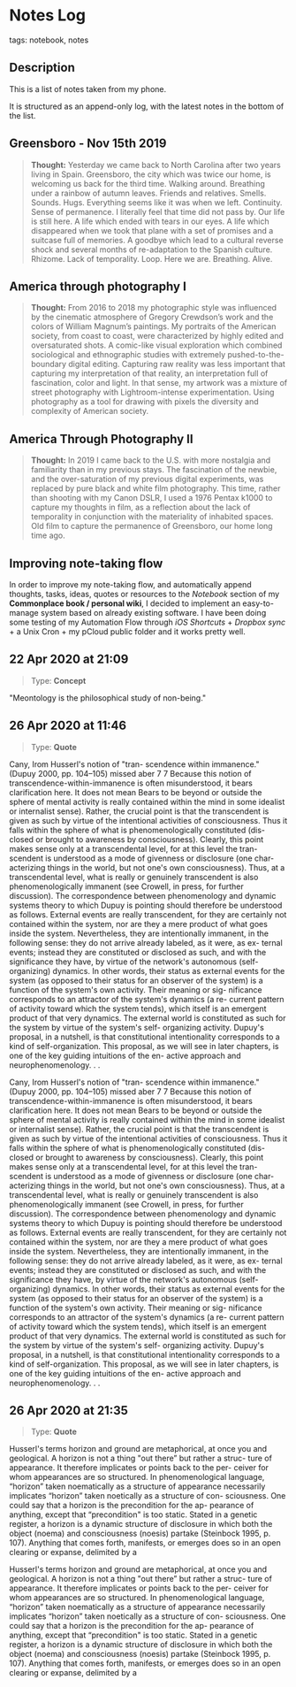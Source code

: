 # Notes Log

tags: notebook, notes

## Description

This is a list of notes taken from my phone.

It is structured as an append-only log, with the latest notes in the bottom of the list.



## Greensboro - Nov 15th 2019

 > **Thought:** Yesterday we came back to North Carolina after two years living in Spain. Greensboro, the city which was twice our home, is welcoming us back for the third time. Walking around. Breathing under a rainbow of autumn leaves. Friends and relatives. Smells. Sounds. Hugs. Everything seems like it was when we left. Continuity. Sense of permanence. I literally feel that time did not pass by. Our life is still here. A life which ended with tears in our eyes. A life which disappeared when we took that plane with a set of promises and a suitcase full of memories. A goodbye which lead to a cultural reverse shock and several months of re-adaptation to the Spanish culture. Rhizome. Lack of temporality. Loop. Here we are. Breathing. Alive.


## America through photography I

 > **Thought:** From 2016 to 2018 my photographic style was influenced by the cinematic atmosphere of Gregory Crewdson’s work and the colors of William Magnum’s paintings. My portraits of the American society, from coast to coast, were characterized by highly edited and oversaturated shots. A comic-like visual exploration which combined sociological and ethnographic studies with extremely pushed-to-the-boundary digital editing. Capturing raw reality was less important that capturing my interpretation of that reality, an interpretation full of fascination, color and light. In that sense, my artwork was a mixture of street photography with Lightroom-intense experimentation. Using photography as a tool for drawing with pixels the diversity and complexity of American society. 


## America Through Photography II

 > **Thought:** In 2019 I came back to the U.S. with more nostalgia and familiarity than in my previous stays. The fascination of the newbie, and the over-saturation of my previous digital experiments, was replaced by pure black and white film photography. This time, rather than shooting with my Canon DSLR, I used a 1976 Pentax k1000 to capture my thoughts in film, as a reflection about the lack of temporality in conjunction with the materiality of inhabited spaces. Old film to capture the permanence of Greensboro, our home long time ago.


## Improving note-taking flow

In order to improve my note-taking flow, and automatically append thoughts, tasks, ideas, quotes or resources to the *Notebook* section of my **Commonplace book / personal wiki**, I decided to implement an easy-to-manage system based on already existing software. I have been doing some testing of my Automation Flow through *iOS Shortcuts* + *Dropbox sync* + a Unix Cron + my pCloud public folder and it works pretty well.


## 22 Apr 2020 at 21:09

> Type: **Concept**

"Meontology is the philosophical study of non-being."


## 26 Apr 2020 at 11:46

> Type: **Quote**

Cany, Irom Husserl's notion of "tran-
scendence within immanence." (Dupuy 2000, pp. 104–105)
missed
aber
7
7
Because this notion of transcendence-within-immanence is often
misunderstood, it bears clarification here. It does not mean
Bears to be beyond or outside the sphere of mental activity is really
contained within the mind in some idealist or internalist sense).
Rather, the crucial point is that the transcendent is given as such by
virtue of the intentional activities of consciousness. Thus it falls
within the sphere of what is phenomenologically constituted (dis-
closed or brought to awareness by consciousness). Clearly, this point
makes sense only at a transcendental level, for at this level the tran-
scendent is understood as a mode of givenness or disclosure (one char-
acterizing things in the world, but not one's own consciousness).
Thus, at a transcendental level, what is really or genuinely transcendent
is also phenomenologically immanent (see Crowell, in press, for further
discussion).
The correspondence between phenomenology and dynamic systems
theory to which Dupuy is pointing should therefore be understood as
follows. External events are really transcendent, for they are certainly not
contained within the system, nor are they a mere product of what goes
inside the system. Nevertheless, they are intentionally immanent, in the
following sense: they do not arrive already labeled, as it were, as ex-
ternal events; instead they are constituted or disclosed as such, and
with the significance they have, by virtue of the network's autonomous
(self-organizing) dynamics. In other words, their status as external
events for the system (as opposed to their status for an observer of the
system) is a function of the system's own activity. Their meaning or sig-
nificance corresponds to an attractor of the system's dynamics (a re-
current pattern of activity toward which the system tends), which itself
is an emergent product of that very dynamics. The external world is
constituted as such for the system by virtue of the system's self-
organizing activity. Dupuy's proposal, in a nutshell, is that constitutional
intentionality corresponds to a kind of self-organization. This proposal, as we
will see in later chapters, is one of the key guiding intuitions of the en-
active approach and neurophenomenology.
.
.

Cany, Irom Husserl's notion of "tran-
scendence within immanence." (Dupuy 2000, pp. 104–105)
missed
aber
7
7
Because this notion of transcendence-within-immanence is often
misunderstood, it bears clarification here. It does not mean
Bears to be beyond or outside the sphere of mental activity is really
contained within the mind in some idealist or internalist sense).
Rather, the crucial point is that the transcendent is given as such by
virtue of the intentional activities of consciousness. Thus it falls
within the sphere of what is phenomenologically constituted (dis-
closed or brought to awareness by consciousness). Clearly, this point
makes sense only at a transcendental level, for at this level the tran-
scendent is understood as a mode of givenness or disclosure (one char-
acterizing things in the world, but not one's own consciousness).
Thus, at a transcendental level, what is really or genuinely transcendent
is also phenomenologically immanent (see Crowell, in press, for further
discussion).
The correspondence between phenomenology and dynamic systems
theory to which Dupuy is pointing should therefore be understood as
follows. External events are really transcendent, for they are certainly not
contained within the system, nor are they a mere product of what goes
inside the system. Nevertheless, they are intentionally immanent, in the
following sense: they do not arrive already labeled, as it were, as ex-
ternal events; instead they are constituted or disclosed as such, and
with the significance they have, by virtue of the network's autonomous
(self-organizing) dynamics. In other words, their status as external
events for the system (as opposed to their status for an observer of the
system) is a function of the system's own activity. Their meaning or sig-
nificance corresponds to an attractor of the system's dynamics (a re-
current pattern of activity toward which the system tends), which itself
is an emergent product of that very dynamics. The external world is
constituted as such for the system by virtue of the system's self-
organizing activity. Dupuy's proposal, in a nutshell, is that constitutional
intentionality corresponds to a kind of self-organization. This proposal, as we
will see in later chapters, is one of the key guiding intuitions of the en-
active approach and neurophenomenology.
.
.



## 26 Apr 2020 at 21:35

> Type: **Quote**

Husserl's terms horizon and ground are metaphorical, at once you
and geological. A horizon is not a thing "out there” but rather a struc-
ture of appearance. It therefore implicates or points back to the per-
ceiver for whom appearances are so structured. In phenomenological
language, “horizon” taken noematically as a structure of appearance
necessarily implicates “horizon” taken noetically as a structure of con-
sciousness. One could say that a horizon is the precondition for the ap-
pearance of anything, except that “precondition" is too static. Stated
in a genetic register, a horizon is a dynamic structure of disclosure in
which both the object (noema) and consciousness (noesis) partake
(Steinbock 1995, p. 107). Anything that comes forth, manifests, or
emerges does so in an open clearing or expanse, delimited by a

Husserl's terms horizon and ground are metaphorical, at once you
and geological. A horizon is not a thing "out there” but rather a struc-
ture of appearance. It therefore implicates or points back to the per-
ceiver for whom appearances are so structured. In phenomenological
language, “horizon” taken noematically as a structure of appearance
necessarily implicates “horizon” taken noetically as a structure of con-
sciousness. One could say that a horizon is the precondition for the ap-
pearance of anything, except that “precondition" is too static. Stated
in a genetic register, a horizon is a dynamic structure of disclosure in
which both the object (noema) and consciousness (noesis) partake
(Steinbock 1995, p. 107). Anything that comes forth, manifests, or
emerges does so in an open clearing or expanse, delimited by a


